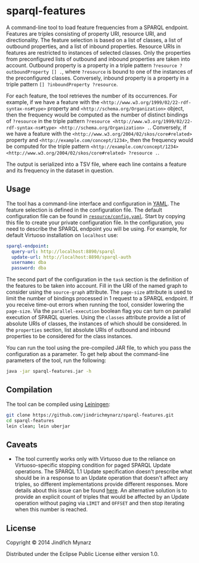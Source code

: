 # sparql-features

A command-line tool to load feature frequencies from a SPARQL endpoint. Features are triples consisting of property URI, resource URI, and directionality. The feature selection is based on a list of classes, a list of outbound properties, and a list of inbound properties. Resource URIs in features are restricted to instances of selected classes. Only the properties from preconfigured lists of outbound and inbound properties are taken into account. Outbound property is a property in a triple pattern `?resource ?outboundProperty [] .`, where `?resource` is bound to one of the instances of the preconfigured classes. Conversely, inbound property is a property in a triple pattern `[] ?inboundProperty ?resource`.

For each feature, the tool retrieves the number of its occurrences. For example, if we have a feature with the `<http://www.w3.org/1999/02/22-rdf-syntax-ns#type>` property and `<http://schema.org/Organization>` object, then the frequency would be computed as the number of distinct bindings of `?resource` in the triple pattern `?resource <http://www.w3.org/1999/02/22-rdf-syntax-ns#type> <http://schema.org/Organization> .`. Conversely, if we have a feature with the `<http://www.w3.org/2004/02/skos/core#related>` property and `<http://example.com/concept/1234>`, then the frequency would be computed for the triple pattern `<http://example.com/concept/1234> <http://www.w3.org/2004/02/skos/core#related> ?resource .`. 

The output is serialized into a TSV file, where each line contains a feature and its frequency in the dataset in question.

## Usage

The tool has a command-line interface and configuration in [YAML](http://www.yaml.org/). The feature selection is defined in the configuration file. The default configuration file can be found in [`resource/config.yaml`](https://github.com/jindrichmynarz/sparql-features/blob/master/resources/config.yaml). Start by copying this file to create your private configuration file. In the configuration, you need to describe the SPARQL endpoint you will be using. For example, for default Virtuoso installation on `localhost` use:

```yaml
sparql-endpoint:
  query-url: http://localhost:8890/sparql
  update-url: http://localhost:8890/sparql-auth
  username: dba
  password: dba
```

The second part of the configuration in the `task` section is the definition of the features to be taken into account. Fill in the URI of the named graph to consider using the `source-graph` attribute. The `page-size` attribute is used to limit the number of bindings processed in 1 request to a SPARQL endpoint. If you receive time-out errors when running the tool, consider lowering the `page-size`. Via the `parallel-execution` boolean flag you can turn on parallel execution of SPARQL queries. Using the `classes` attribute provide a list of absolute URIs of classes, the instances of which should be considered. In the `properties` section, list absolute URIs of outbound and inbound properties to be considered for the class instances.

You can run the tool using the pre-compiled JAR file, to which you pass the configuration as a parameter. To get help about the command-line parameters of the tool, run the following:

```bash
java -jar sparql-features.jar -h
```

## Compilation

The tool can be compiled using [Leiningen](http://leiningen.org/):

```bash
git clone https://github.com/jindrichmynarz/sparql-features.git
cd sparql-features
lein clean; lein uberjar
```

## Caveats

* The tool currently works only with Virtuoso due to the reliance on Virtuoso-specific stopping condition for paged SPARQL Update operations. The SPARQL 1.1 Update specification doesn't prescribe what should be in a response to an Update operation that doesn't affect any triples, so different implementations provide different responses. More details about this issue can be found [here](http://answers.semanticweb.com/questions/29420/stopping-condition-for-paged-sparql-update-operations/29422). An alternative solution is to provide an explicit count of triples that would be affected by an Update operation without paging via `LIMIT` and `OFFSET` and then stop iterating when this number is reached.

## License

Copyright © 2014 Jindřich Mynarz

Distributed under the Eclipse Public License either version 1.0. 
